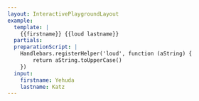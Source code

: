 ```yaml
---
layout: InteractivePlaygroundLayout
example:
  template: |
    {{firstname}} {{loud lastname}}
  partials:
  preparationScript: |
    Handlebars.registerHelper('loud', function (aString) {
        return aString.toUpperCase()
    })
  input:
    firstname: Yehuda
    lastname: Katz
---
```


<!--
 Эта страница действует как начальная страница для общих примеров. 
 Основная цель наличия такой страницы состоит в том, чтобы ее URL-адрес не изменялся, 
 чтобы старые общие URL-адреса оставались действительными.
-->
